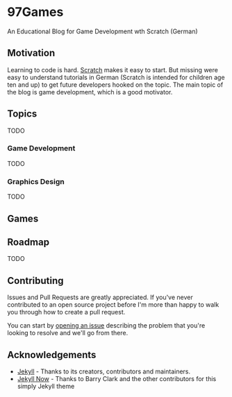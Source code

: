 # 97Games

An Educational Blog for Game Development wth Scratch (German)

## Motivation

Learning to code is hard. [Scratch](https://scratch.mit.edu/) makes it easy to start. But missing were easy to
understand tutorials in German (Scratch is intended for children age ten and up) to get future developers hooked on
the topic. The main topic of the blog is game development, which is a good motivator.

## Topics

TODO

### Game Development

TODO

### Graphics Design

TODO

## Games

## Roadmap

TODO

## Contributing

Issues and Pull Requests are greatly appreciated. If you've never contributed to an open source project before I'm more
than happy to walk you through how to create a pull request.

You can start by [opening an issue](https://github.com/97games/97games.github.io/issues/new) describing the problem
that you're looking to resolve and we'll go from there.

## Acknowledgements

- [Jekyll](https://github.com/jekyll/jekyll) - Thanks to its creators, contributors and maintainers.
- [Jekyll Now](https://github.com/barryclark/jekyll-now) - Thanks to Barry Clark and the other contributors for this
simply Jekyll theme

